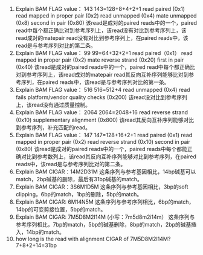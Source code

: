 1.	Explain BAM FLAG value： 143
143=128+8+4+2+1
read paired (0x1)
read mapped in proper pair (0x2)
read unmapped (0x4)
mate unmapped (0x8)
second in pair (0x80)
该read是成对的paired reads中的一个，paired read中每个都正确比对到参考序列上，该read没有对比到参考序列上，该read成对的matepair read没有对比到参考序列上，在paired reads中，该read是与参考序列对比的第二条。 
2.	Explain BAM FLAG value： 99
99=64+32+2+1
read paired（0x1）
read mapped in proper pair (0x2)
mate reverse strand (0x20)
first in pair (0x40)
该read是成对的paired reads中的一个，paired read中每个都正确比对到参考序列上，该read成对的matepair read其反向互补序列能够比对到参考序列，在paired reads中，该read是与参考序列对比的第一条。 
3.	Explain BAM FLAG value： 516
516=512+4
read unmapped (0x4)
read fails platform/vendor quality checks (0x200)
该read没对比到参考序列上，该read没有通过质量控制。 
4.	Explain BAM FLAG value： 2064
2064=2048+16
read reverse strand (0x10)
supplementary alignment (0x800) 
该read其反向互补序列能够对比到参考序列，补充匹配的read。
5.	Explain BAM FLAG value： 147
 147=128+16+2+1
read paired (0x1)
read mapped in proper pair (0x2)
read reverse strand (0x10)
second in pair (0x80)
该read是成对的paired reads中的一个，paired reads中每个都能正确对比到参考数列上，该read其反向互补序列能够对比到参考序列，在paired reads中，该read是与参考序列比对的第二条。  
6.	Explain BAM CIGAR：14M2D31M 
这条序列与参考基因相比，14bp碱基可以match，2bp碱基的删除，最后有31bp碱基的match。 
7.	Explain BAM CIGAR：3S6M1D5M 
这条序列与参考基因相比，3bp的soft clipping，6bp的match，1bp的删除，5bp的match。 
8.	Explain BAM CIGAR: 6M14N5M 
这条序列与参考序列相比，6bp的match，14bp的可变剪接位置，5bp的match。 
9.	Explain BAM CIGAR: 7M5D8M2I14M (小写：7m5d8m2i14m） 
这条序列与参考序列相比，7bp的match，5bp的碱基删除，8bp的match，2bp的碱基插入，14bp的match。 
10.	how long is the read with alignment CIGAR of 7M5D8M2I14M? 
7+8+2+14=31bp
